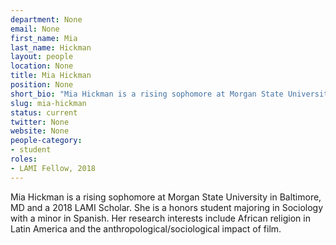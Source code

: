 ```yaml
---
department: None
email: None
first_name: Mia
last_name: Hickman
layout: people
location: None
title: Mia Hickman
position: None
short_bio: "Mia Hickman is a rising sophomore at Morgan State University in Baltimore, MD and a 2018 LAMI Scholar."
slug: mia-hickman
status: current
twitter: None
website: None
people-category:
- student
roles:
- LAMI Fellow, 2018
---
```

Mia Hickman is a rising sophomore at Morgan State University in Baltimore, MD and a 2018 LAMI Scholar. She is a honors student majoring in Sociology with a minor in Spanish. Her research interests include African religion in Latin America and the anthropological/sociological impact of film.

